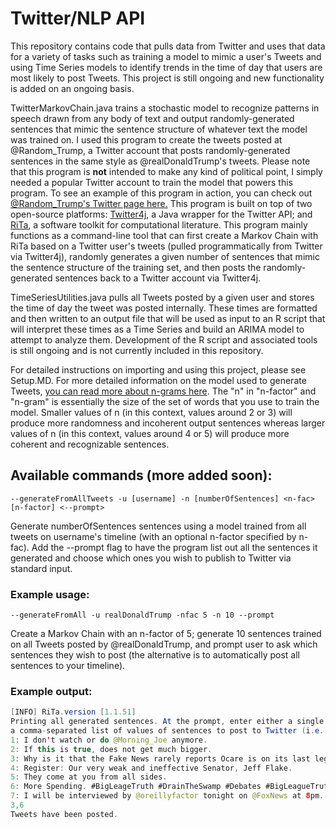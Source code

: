 # Twitter/NLP API

This repository contains code that pulls data from Twitter and uses that data for a variety of tasks such as training a model to mimic a user's Tweets and using Time Series models to identify trends in the time of day that users are most likely to post Tweets. This project is still ongoing and new functionality is added on an ongoing basis.

TwitterMarkovChain.java trains a stochastic model to recognize patterns in speech drawn from any body of text and output randomly-generated sentences that mimic the sentence structure of whatever text the model was trained on. I used this program to create the tweets posted at @Random_Trump, a Twitter account that posts randomly-generated sentences in the same style as @realDonaldTrump's tweets. Please note that this program is <b>not</b> intended to make any kind of political point, I simply needed a popular Twitter account to train the model that powers this program. To see an example of this program in action, you can check out <a href="https://twitter.com/Random_Trump">@Random_Trump's Twitter page here.</a> This program is built on top of two open-source platforms: <a href="http://twitter4j.org/en/index.html">Twitter4j</a>, a Java wrapper for the Twitter API; and <a href="https://rednoise.org/rita/">RiTa</a>, a software toolkit for computational literature. This program mainly functions as a command-line tool that can first create a Markov Chain with RiTa based on a Twitter user's tweets (pulled programmatically from Twitter via Twitter4j), randomly generates a given number of sentences that mimic the sentence structure of the training set, and then posts the randomly-generated sentences back to a Twitter account via Twitter4j. 

TimeSeriesUtilities.java pulls all Tweets posted by a given user and stores the time of day the tweet was posted internally. These times are formatted and then written to an output file that will be used as input to an R script that will interpret these times as a Time Series and build an ARIMA model to attempt to analyze them. Development of the R script and associated tools is still ongoing and is not currently included in this repository.

For detailed instructions on importing and using this project, please see Setup.MD. For more detailed information on the model used to generate Tweets, <a href="http://text-analytics101.rxnlp.com/2014/11/what-are-n-grams.html">you can read more about n-grams here</a>. The "n" in "n-factor" and "n-gram" is essentially the size of the set of words that you use to train the model. Smaller values of n (in this context, values around 2 or 3) will produce more randomness and incoherent output sentences whereas larger values of n (in this context, values around 4 or 5) will produce more coherent and recognizable sentences. 

## Available commands (more added soon):

`--generateFromAllTweets -u [username] -n [numberOfSentences] <n-fac> [n-factor] <--prompt>`

Generate numberOfSentences sentences using a model trained from all tweets on username's timeline (with an optional n-factor specified by n-fac). Add the --prompt flag to have the program list out all the sentences it generated and choose which ones you wish to publish to Twitter via standard input.

### Example usage:

`--generateFromAll -u realDonaldTrump -nfac 5 -n 10 --prompt`

Create a Markov Chain with an n-factor of 5; generate 10 sentences trained on all Tweets posted by @realDonaldTrump, and prompt user to ask which sentences they wish to post (the alternative is to automatically post all sentences to your timeline).

### Example output:
```Java
[INFO] RiTa.version [1.1.51]
Printing all generated sentences. At the prompt, enter either a single value OR
a comma-separated list of values of sentences to post to Twitter (i.e. '1' or '2,3,6'), or '0' to quit.
1: I don't watch or do @Morning_Joe anymore.
2: If this is true, does not get much bigger.
3: Why is it that the Fake News rarely reports Ocare is on its last legs and that insurance companies are fleeing for their lives?
4: Register: Our very weak and ineffective Senator, Jeff Flake.
5: They come at you from all sides.
6: More Spending. #BigLeageTruth #DrainTheSwamp #Debates #BigLeagueTruth. @HillaryClinton's tax hikes will CRUSH our economy.
7: I will be interviewed by @oreillyfactor tonight on @FoxNews at 8pm.
3,6
Tweets have been posted.
```
